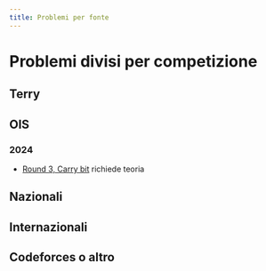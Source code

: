 ```yaml
---
title: Problemi per fonte
---
```


# Problemi divisi per competizione

## Terry

## OIS
### 2024
- [Round 3, Carry bit](./problemi/carry_training.md) richiede teoria

## Nazionali

## Internazionali

## Codeforces o altro
